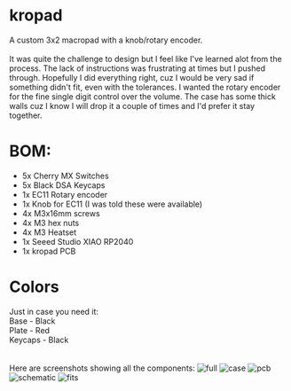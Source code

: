 # kropad
A custom 3x2 macropad with a knob/rotary encoder. <br>
<br>
It was quite the challenge to design but I feel like I've learned alot from the process. The lack of instructions was frustrating at times but I pushed through. Hopefully I did everything right, cuz I would be very sad if something didn't fit, even with the tolerances. I wanted the rotary encoder for the fine single digit control over the volume. The case has some thick walls cuz I know I will drop it a couple of times and I'd prefer it stay together.<br>

# BOM:
 - 5x Cherry MX Switches
 - 5x Black DSA Keycaps
 - 1x EC11 Rotary encoder
 - 1x Knob for EC11 (I was told these were available)
 - 4x M3x16mm screws
 - 4x M3 hex nuts
 - 4x M3 Heatset
 - 1x Seeed Studio XIAO RP2040
 - 1x kropad PCB

# Colors
Just in case you need it: <br>
Base - Black<br>
Plate - Red<br>
Keycaps - Black<br>
<br>
<br>
Here are screenshots showing all the components:<be>
![full](https://raw.githubusercontent.com/m5kro/hackpad/refs/heads/main/hackpads/kropad/full.png)
![case](https://raw.githubusercontent.com/m5kro/hackpad/refs/heads/main/hackpads/kropad/case.png)
![pcb](https://raw.githubusercontent.com/m5kro/hackpad/refs/heads/main/hackpads/kropad/pcb.png)
![schematic](https://raw.githubusercontent.com/m5kro/hackpad/refs/heads/main/hackpads/kropad/schematic.png)
![fits](https://raw.githubusercontent.com/m5kro/hackpad/refs/heads/main/hackpads/kropad/fits.png)


